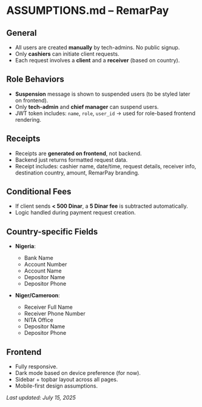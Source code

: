 # ASSUMPTIONS.md – RemarPay

## General
- All users are created **manually** by tech-admins. No public signup.
- Only **cashiers** can initiate client requests.
- Each request involves a **client** and a **receiver** (based on country).

## Role Behaviors
- **Suspension** message is shown to suspended users (to be styled later on frontend).
- Only **tech-admin** and **chief manager** can suspend users.
- JWT token includes: `name`, `role`, `user_id` → used for role-based frontend rendering.

## Receipts
- Receipts are **generated on frontend**, not backend.
- Backend just returns formatted request data.
- Receipt includes: cashier name, date/time, request details, receiver info, destination country, amount, RemarPay branding.

## Conditional Fees
- If client sends **< 500 Dinar**, a **5 Dinar fee** is subtracted automatically.
- Logic handled during payment request creation.

## Country-specific Fields
- **Nigeria**:
  - Bank Name
  - Account Number
  - Account Name
  - Depositor Name
  - Depositor Phone

- **Niger/Cameroon**:
  - Receiver Full Name
  - Receiver Phone Number
  - NITA Office
  - Depositor Name
  - Depositor Phone

## Frontend
- Fully responsive.
- Dark mode based on device preference (for now).
- Sidebar + topbar layout across all pages.
- Mobile-first design assumptions.

_Last updated: July 15, 2025_

